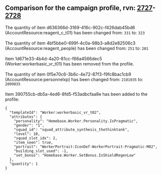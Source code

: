 ## Comparison for the campaign profile, rvn: [2727](https://github.com/PRO100KatYT/FortniteProfileRevisions/tree/main/profiles/campaign/2727%20campaign.json)-[2728](https://github.com/PRO100KatYT/FortniteProfileRevisions/tree/main/profiles/campaign/2728%20campaign.json)

The quantity of item d636366d-3169-416c-902c-f426dab45bd6 (AccountResource:reagent_c_t01) has been changed from: `331` to: `323`
<br><br>
The quantity of item 4bf5bbe0-699f-4c0a-98b3-a8d2e82506c3 (AccountResource:reagent_people) has been changed from: `251` to: `201`
<br><br>
Item 1d671e33-4b4d-4a20-81cc-f66a4566dec5 (Worker:workerbasic_vr_t01) has been removed from the profile.
<br><br>
The quantity of item 0f5e70c6-3b6c-4e72-87f3-f9fc8bac1cb9 (AccountResource:personnelxp) has been changed from: `2101035` to: `2099035`
<br><br>
Item 390755cb-db5a-4ed6-8fd5-f53adbcfaa8e has been added to the profile:

```
{
  "templateId": "Worker:workerbasic_vr_t02",
  "attributes": {
    "personality": "Homebase.Worker.Personality.IsPragmatic",
    "gender": "1",
    "squad_id": "squad_attribute_synthesis_thethinktank",
    "level": 10,
    "squad_slot_idx": 2,
    "item_seen": true,
    "portrait": "WorkerPortrait:IconDef-WorkerPortrait-Pragmatic-M02",
    "building_slot_used": -1,
    "set_bonus": "Homebase.Worker.SetBonus.IsShieldRegenLow"
  },
  "quantity": 1
}
```

<br><br>
